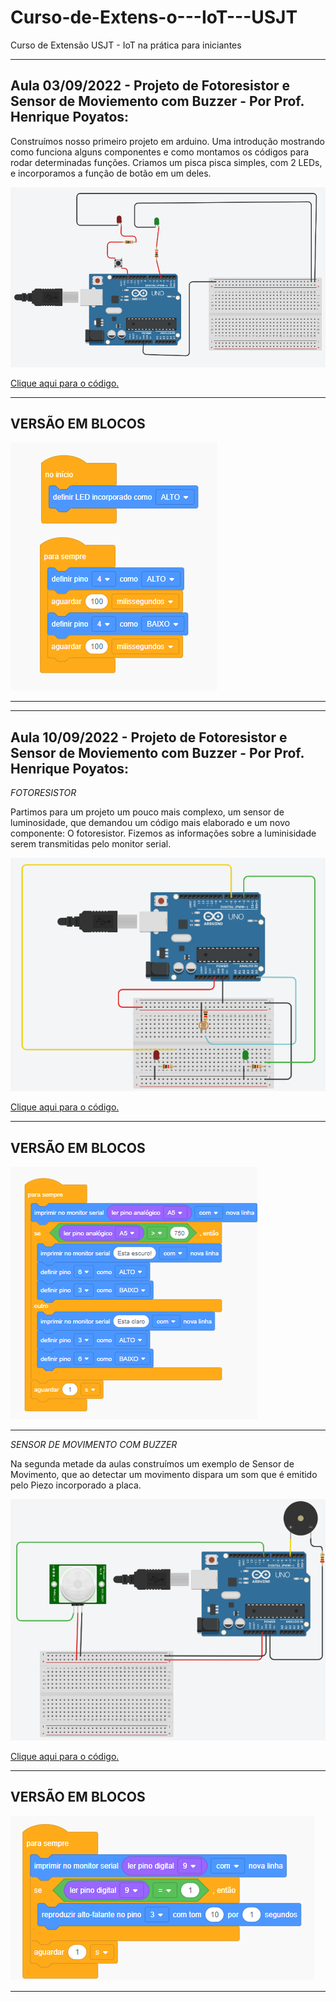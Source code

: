 # Curso-de-Extens-o---IoT---USJT
Curso de Extensão USJT - IoT na prática para iniciantes

-----------------------------------------------------------------------------------------------------------------------------------------------------------------------
  Aula 03/09/2022 - Projeto de Fotoresistor e Sensor de Moviemento com Buzzer - Por Prof. Henrique Poyatos:
-----------------------------------------------------------------------------------------------------------------------------------------------------------------------

Construímos nosso primeiro projeto em arduino. Uma introdução mostrando como funciona alguns componentes e como montamos os códigos para rodar determinadas funções. Criamos um pisca pisca simples, com 2 LEDs, e incorporamos a função de botão em um deles.

<img src="piscapisca.png">

<a href="piscapisca.ino">Clique aqui para o código.<a/>

-----------------------------------------------------------------------------------------------------------------------------------------------------------------------
VERSÃO EM BLOCOS
-----------------------------------------------------------------------------------------------------------------------------------------------------------------------
<img src="blocopisca.png">

-----------------------------------------------------------------------------------------------------------------------------------------------------------------------
  
-----------------------------------------------------------------------------------------------------------------------------------------------------------------------
  Aula 10/09/2022 - Projeto de Fotoresistor e Sensor de Moviemento com Buzzer - Por Prof. Henrique Poyatos:
-----------------------------------------------------------------------------------------------------------------------------------------------------------------------
*FOTORESISTOR*
  
Partimos para um projeto um pouco mais complexo, um sensor de luminosidade, que demandou um código mais elaborado e um novo componente: O fotoresistor. Fizemos as informações sobre a luminisidade serem transmitidas pelo monitor serial.

<img src="fotoresistor.png"> 

<a href="projeto fotoresistor.ino">Clique aqui para o código.<a/>  
  
-----------------------------------------------------------------------------------------------------------------------------------------------------------------------
VERSÃO EM BLOCOS
-----------------------------------------------------------------------------------------------------------------------------------------------------------------------
<img src="blocofotoresistor.png">

-----------------------------------------------------------------------------------------------------------------------------------------------------------------------
*SENSOR DE MOVIMENTO COM BUZZER*

Na segunda metade da aulas construímos um exemplo de Sensor de Movimento, que ao detectar um movimento dispara um som que é emitido pelo Piezo incorporado a placa.

<img src="sensordemov.png"> 

<a href="sensor de mov.ino">Clique aqui para o código.<a/> 

-----------------------------------------------------------------------------------------------------------------------------------------------------------------------
VERSÃO EM BLOCOS
-----------------------------------------------------------------------------------------------------------------------------------------------------------------------
<img src="blocosendordemov.png">

-----------------------------------------------------------------------------------------------------------------------------------------------------------------------
